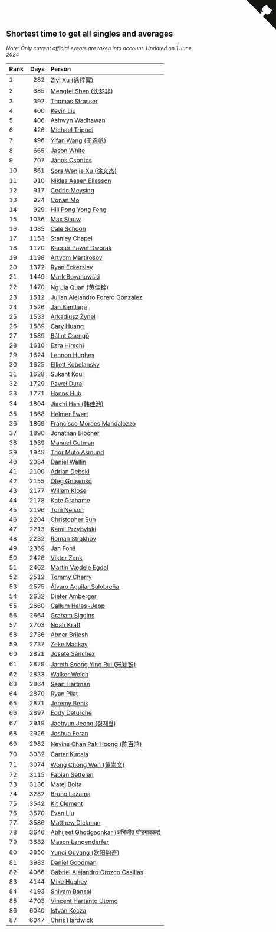 ## Shortest time to get all singles and averages

*Note: Only current official events are taken into account.*
*Updated on  1 June 2024*

| Rank | Days | Person |
| :--- | ---: | :--- |
| 1 | 282 | [Ziyi Xu (徐梓翼)](https://www.worldcubeassociation.org/persons/2023XUZI01) |
| 2 | 385 | [Mengfei Shen (沈梦非)](https://www.worldcubeassociation.org/persons/2018SHEN07) |
| 3 | 392 | [Thomas Strasser](https://www.worldcubeassociation.org/persons/2022STRA10) |
| 4 | 400 | [Kevin Liu](https://www.worldcubeassociation.org/persons/2023LIUK02) |
| 5 | 406 | [Ashwyn Wadhawan](https://www.worldcubeassociation.org/persons/2022WADH02) |
| 6 | 426 | [Michael Tripodi](https://www.worldcubeassociation.org/persons/2021TRIP01) |
| 7 | 496 | [Yifan Wang (王逸帆)](https://www.worldcubeassociation.org/persons/2017WANY29) |
| 8 | 665 | [Jason White](https://www.worldcubeassociation.org/persons/2016WHIT16) |
| 9 | 707 | [János Csontos](https://www.worldcubeassociation.org/persons/2022CSON01) |
| 10 | 861 | [Sora Wenjie Xu (徐文杰)](https://www.worldcubeassociation.org/persons/2016XUWE02) |
| 11 | 910 | [Niklas Aasen Eliasson](https://www.worldcubeassociation.org/persons/2021ELIA01) |
| 12 | 917 | [Cedric Meysing](https://www.worldcubeassociation.org/persons/2017MEYS02) |
| 13 | 924 | [Conan Mo](https://www.worldcubeassociation.org/persons/2020MOCO01) |
| 14 | 929 | [Hill Pong Yong Feng](https://www.worldcubeassociation.org/persons/2017FENG10) |
| 15 | 1036 | [Max Siauw](https://www.worldcubeassociation.org/persons/2017SIAU02) |
| 16 | 1085 | [Cale Schoon](https://www.worldcubeassociation.org/persons/2014SCHO02) |
| 17 | 1153 | [Stanley Chapel](https://www.worldcubeassociation.org/persons/2016CHAP04) |
| 18 | 1170 | [Kacper Paweł Dworak](https://www.worldcubeassociation.org/persons/2020DWOR01) |
| 19 | 1198 | [Artyom Martirosov](https://www.worldcubeassociation.org/persons/2016MART29) |
| 20 | 1372 | [Ryan Eckersley](https://www.worldcubeassociation.org/persons/2019ECKE02) |
| 21 | 1449 | [Mark Boyanowski](https://www.worldcubeassociation.org/persons/2014BOYA01) |
| 22 | 1470 | [Ng Jia Quan (黄佳铨)](https://www.worldcubeassociation.org/persons/2015QUAN03) |
| 23 | 1512 | [Julian Alejandro Forero Gonzalez](https://www.worldcubeassociation.org/persons/2018GONZ30) |
| 24 | 1526 | [Jan Bentlage](https://www.worldcubeassociation.org/persons/2010BENT01) |
| 25 | 1533 | [Arkadiusz Żynel](https://www.worldcubeassociation.org/persons/2018ZYNE01) |
| 26 | 1589 | [Cary Huang](https://www.worldcubeassociation.org/persons/2015HUAN48) |
| 27 | 1589 | [Bálint Csengő](https://www.worldcubeassociation.org/persons/2019CSEN01) |
| 28 | 1610 | [Ezra Hirschi](https://www.worldcubeassociation.org/persons/2019HIRS01) |
| 29 | 1624 | [Lennon Hughes](https://www.worldcubeassociation.org/persons/2017HUGH04) |
| 30 | 1625 | [Elliott Kobelansky](https://www.worldcubeassociation.org/persons/2019KOBE03) |
| 31 | 1628 | [Sukant Koul](https://www.worldcubeassociation.org/persons/2014KOUL01) |
| 32 | 1729 | [Paweł Duraj](https://www.worldcubeassociation.org/persons/2016DURA09) |
| 33 | 1771 | [Hanns Hub](https://www.worldcubeassociation.org/persons/2013HUBH01) |
| 34 | 1804 | [Jiachi Han (韩佳池)](https://www.worldcubeassociation.org/persons/2014HANJ02) |
| 35 | 1868 | [Helmer Ewert](https://www.worldcubeassociation.org/persons/2015EWER01) |
| 36 | 1869 | [Francisco Moraes Mandalozzo](https://www.worldcubeassociation.org/persons/2017MAND13) |
| 37 | 1890 | [Jonathan Blöcher](https://www.worldcubeassociation.org/persons/2018BLOC01) |
| 38 | 1939 | [Manuel Gutman](https://www.worldcubeassociation.org/persons/2017GUTM01) |
| 39 | 1945 | [Thor Muto Asmund](https://www.worldcubeassociation.org/persons/2017ASMU01) |
| 40 | 2084 | [Daniel Wallin](https://www.worldcubeassociation.org/persons/2013WALL03) |
| 41 | 2100 | [Adrian Dębski](https://www.worldcubeassociation.org/persons/2017DEBS01) |
| 42 | 2155 | [Oleg Gritsenko](https://www.worldcubeassociation.org/persons/2011GRIT01) |
| 43 | 2177 | [Willem Klose](https://www.worldcubeassociation.org/persons/2017KLOS01) |
| 44 | 2178 | [Kate Grahame](https://www.worldcubeassociation.org/persons/2018GRAH05) |
| 45 | 2196 | [Tom Nelson](https://www.worldcubeassociation.org/persons/2013NELS01) |
| 46 | 2204 | [Christopher Sun](https://www.worldcubeassociation.org/persons/2017SUNC02) |
| 47 | 2213 | [Kamil Przybylski](https://www.worldcubeassociation.org/persons/2016PRZY01) |
| 48 | 2232 | [Roman Strakhov](https://www.worldcubeassociation.org/persons/2012STRA02) |
| 49 | 2359 | [Jan Fonš](https://www.worldcubeassociation.org/persons/2017FONS04) |
| 50 | 2426 | [Viktor Zenk](https://www.worldcubeassociation.org/persons/2016ZENK01) |
| 51 | 2462 | [Martin Vædele Egdal](https://www.worldcubeassociation.org/persons/2013EGDA02) |
| 52 | 2512 | [Tommy Cherry](https://www.worldcubeassociation.org/persons/2015CHER07) |
| 53 | 2575 | [Álvaro Aguilar Salobreña](https://www.worldcubeassociation.org/persons/2015SALO01) |
| 54 | 2632 | [Dieter Amberger](https://www.worldcubeassociation.org/persons/2016AMBE02) |
| 55 | 2660 | [Callum Hales-Jepp](https://www.worldcubeassociation.org/persons/2012HALE01) |
| 56 | 2664 | [Graham Siggins](https://www.worldcubeassociation.org/persons/2016SIGG01) |
| 57 | 2703 | [Noah Kraft](https://www.worldcubeassociation.org/persons/2016KRAF01) |
| 58 | 2736 | [Abner Brijesh](https://www.worldcubeassociation.org/persons/2016BRIJ01) |
| 59 | 2737 | [Zeke Mackay](https://www.worldcubeassociation.org/persons/2015MACK06) |
| 60 | 2821 | [Josete Sánchez](https://www.worldcubeassociation.org/persons/2015SANC18) |
| 61 | 2829 | [Jareth Soong Ying Rui (宋颖锐)](https://www.worldcubeassociation.org/persons/2016SOON01) |
| 62 | 2833 | [Walker Welch](https://www.worldcubeassociation.org/persons/2011WELC01) |
| 63 | 2864 | [Sean Hartman](https://www.worldcubeassociation.org/persons/2016HART02) |
| 64 | 2870 | [Ryan Pilat](https://www.worldcubeassociation.org/persons/2016PILA03) |
| 65 | 2871 | [Jeremy Benik](https://www.worldcubeassociation.org/persons/2016BENI05) |
| 66 | 2897 | [Eddy Deturche](https://www.worldcubeassociation.org/persons/2014DETU01) |
| 67 | 2919 | [Jaehyun Jeong (정재현)](https://www.worldcubeassociation.org/persons/2016JEON02) |
| 68 | 2926 | [Joshua Feran](https://www.worldcubeassociation.org/persons/2011FERA01) |
| 69 | 2982 | [Nevins Chan Pak Hoong (陈百鸿)](https://www.worldcubeassociation.org/persons/2010CHAN20) |
| 70 | 3032 | [Carter Kucala](https://www.worldcubeassociation.org/persons/2015KUCA01) |
| 71 | 3074 | [Wong Chong Wen (黄崇文)](https://www.worldcubeassociation.org/persons/2014WENW01) |
| 72 | 3115 | [Fabian Settelen](https://www.worldcubeassociation.org/persons/2015SETT01) |
| 73 | 3136 | [Matej Bolta](https://www.worldcubeassociation.org/persons/2015BOLT01) |
| 74 | 3282 | [Bruno Lezama](https://www.worldcubeassociation.org/persons/2014LEZA02) |
| 75 | 3542 | [Kit Clement](https://www.worldcubeassociation.org/persons/2008CLEM01) |
| 76 | 3570 | [Evan Liu](https://www.worldcubeassociation.org/persons/2009LIUE01) |
| 77 | 3586 | [Matthew Dickman](https://www.worldcubeassociation.org/persons/2013DICK01) |
| 78 | 3646 | [Abhijeet Ghodgaonkar (अभिजीत घोडगावकर)](https://www.worldcubeassociation.org/persons/2013GHOD01) |
| 79 | 3682 | [Mason Langenderfer](https://www.worldcubeassociation.org/persons/2013LANG03) |
| 80 | 3850 | [Yunqi Ouyang (欧阳韵奇)](https://www.worldcubeassociation.org/persons/2007YUNQ01) |
| 81 | 3983 | [Daniel Goodman](https://www.worldcubeassociation.org/persons/2013GOOD01) |
| 82 | 4066 | [Gabriel Alejandro Orozco Casillas](https://www.worldcubeassociation.org/persons/2008CASI01) |
| 83 | 4144 | [Mike Hughey](https://www.worldcubeassociation.org/persons/2007HUGH01) |
| 84 | 4193 | [Shivam Bansal](https://www.worldcubeassociation.org/persons/2011BANS02) |
| 85 | 4703 | [Vincent Hartanto Utomo](https://www.worldcubeassociation.org/persons/2010UTOM01) |
| 86 | 6040 | [István Kocza](https://www.worldcubeassociation.org/persons/2005KOCZ01) |
| 87 | 6047 | [Chris Hardwick](https://www.worldcubeassociation.org/persons/2003HARD01) |


<a href="https://github.com/JustinTimeCuber/wca_statistics" class="github-corner" aria-label="View source on Github"><svg width="80" height="80" viewBox="0 0 250 250" style="fill:#151513; color:#fff; position: absolute; top: 0; border: 0; right: 0;" aria-hidden="true"><path d="M0,0 L115,115 L130,115 L142,142 L250,250 L250,0 Z"></path><path d="M128.3,109.0 C113.8,99.7 119.0,89.6 119.0,89.6 C122.0,82.7 120.5,78.6 120.5,78.6 C119.2,72.0 123.4,76.3 123.4,76.3 C127.3,80.9 125.5,87.3 125.5,87.3 C122.9,97.6 130.6,101.9 134.4,103.2" fill="currentColor" style="transform-origin: 130px 106px;" class="octo-arm"></path><path d="M115.0,115.0 C114.9,115.1 118.7,116.5 119.8,115.4 L133.7,101.6 C136.9,99.2 139.9,98.4 142.2,98.6 C133.8,88.0 127.5,74.4 143.8,58.0 C148.5,53.4 154.0,51.2 159.7,51.0 C160.3,49.4 163.2,43.6 171.4,40.1 C171.4,40.1 176.1,42.5 178.8,56.2 C183.1,58.6 187.2,61.8 190.9,65.4 C194.5,69.0 197.7,73.2 200.1,77.6 C213.8,80.2 216.3,84.9 216.3,84.9 C212.7,93.1 206.9,96.0 205.4,96.6 C205.1,102.4 203.0,107.8 198.3,112.5 C181.9,128.9 168.3,122.5 157.7,114.1 C157.9,116.9 156.7,120.9 152.7,124.9 L141.0,136.5 C139.8,137.7 141.6,141.9 141.8,141.8 Z" fill="currentColor" class="octo-body"></path></svg></a><style>.github-corner:hover .octo-arm{animation:octocat-wave 560ms ease-in-out}@keyframes octocat-wave{0%,100%{transform:rotate(0)}20%,60%{transform:rotate(-25deg)}40%,80%{transform:rotate(10deg)}}@media (max-width:500px){.github-corner:hover .octo-arm{animation:none}.github-corner .octo-arm{animation:octocat-wave 560ms ease-in-out}}</style>
